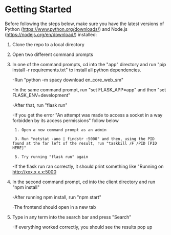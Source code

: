 <h1>Getting Started </h1>

Before following the steps below, make sure you have the latest versions of Python (https://www.python.org/downloads/) and Node.js (https://nodejs.org/en/download/) installed:

1. Clone the repo to a local directory

2. Open two different command prompts

3. In one of the command prompts, cd into the "app" directory and run "pip install -r requirements.txt" to install all python dependencies.

    -Run "python -m spacy download en_core_web_sm"

    -In the same command prompt, run "set FLASK_APP=app" and then "set FLASK_ENV=development"
    
    -After that, run "flask run"
    
    -If you get the error "An attempt was made to access a socket in a way forbidden by its access permissions" follow below  
    
        1. Open a new command prompt as an admin
        
        3. Run "netstat -ano | findstr :5000" and then, using the PID found at the far left of the result, run "taskkill /F /PID [PID HERE]"
        
        5. Try running "flask run" again
        
    -If the flask run ran correctly, it should print something like "Running on http://xxx.x.x.x:5000
    
4. In the second command prompt, cd into the client directory and run "npm install"

    -After running npm install, run "npm start"
    
    -The frontend should open in a new tab
    
5. Type in any term into the search bar and press "Search"

    -If everything worked correctly, you should see the results pop up


